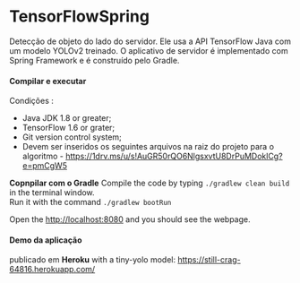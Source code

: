 # TensorFlowSpring
Detecção de objeto do lado do servidor. Ele usa a API TensorFlow Java com um modelo YOLOv2 treinado. O aplicativo de servidor é implementado com Spring Framework e é construído pelo Gradle.

#### Compilar e executar

Condições :
- Java JDK 1.8 or greater;
- TensorFlow 1.6 or grater;
- Git version control system;
- Devem ser inseridos os seguintes arquivos na raiz do projeto para o algoritmo - https://1drv.ms/u/s!AuGR50rQO6NlgsxvtU8DrPuMDoklCg?e=pmCgW5


**Copnpilar com o Gradle**
Compile the code by typing `./gradlew clean build` in the terminal window.<br/>
Run it with the command `./gradlew bootRun`

Open the [http://localhost:8080](http://localhost:8080) and you should see the webpage.<br/>

#### Demo da aplicação

publicado em  **Heroku** with a tiny-yolo model: https://still-crag-64816.herokuapp.com/
